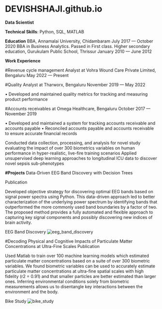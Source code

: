 # DEVISHSHAJI.github.io

**Data Scientist**



**Technical Skills**: Python, SQL, MATLAB



**Education**
BBA, Annamalai University, Chidambaram
July 2017 — October 2020
BBA in Business Analytics. Passed in First class.
Higher secondary education, Gurukulam Public School, Thrissur
January 2010 — June 2012




**Work Experience**



#Revenue cycle management Analyst at Vohra Wound Care Private Limited, Bengaluru
May 2022 — Present


#Quality Analyst at Tharworx, Bengaluru
November 2019 — May 2022


• Developed and maintained quality metrics for tracking and measuring product
performance




#Accounts receivables at Omega Healthcare, Bengaluru
October 2017 — November 2019



• Developed and maintained a system for tracking accounts receivable and accounts
payable
• Reconciled accounts payable and accounts receivable to ensure accurate financial
records






Conducted data collection, processing, and analysis for novel study evaluating the impact of over 300 biometrics variables on human performance in hyper-realistic, live-fire training scenarios
Applied unsupervised deep learning approaches to longitudinal ICU data to discover novel sepsis sub-phenotypes



**#Projects**
Data-Driven EEG Band Discovery with Decision Trees


Publication

Developed objective strategy for discovering optimal EEG bands based on signal power spectra using Python. This data-driven approach led to better characterization of the underlying power spectrum by identifying bands that outperformed the more commonly used band boundaries by a factor of two. The proposed method provides a fully automated and flexible approach to capturing key signal components and possibly discovering new indices of brain activity.


EEG Band Discovery
![eeg_band_discovery](https://github.com/DEVISHSHAJI/DEVISHSHAJI.github.io/assets/149549411/7c10fcc3-c000-4b50-b591-b1d3c413b456)




#Decoding Physical and Cognitive Impacts of Particulate Matter Concentrations at Ultra-Fine Scales
Publication

Used Matlab to train over 100 machine learning models which estimated particulate matter concentrations based on a suite of over 300 biometric variables. We found biometric variables can be used to accurately estimate particulate matter concentrations at ultra-fine spatial scales with high fidelity (r2 = 0.91) and that smaller particles are better estimated than larger ones. Inferring environmental conditions solely from biometric measurements allows us to disentangle key interactions between the environment and the body.

Bike Study
![bike_study](https://github.com/DEVISHSHAJI/DEVISHSHAJI.github.io/assets/149549411/d28d6b42-6127-447e-9757-867dba757307)

